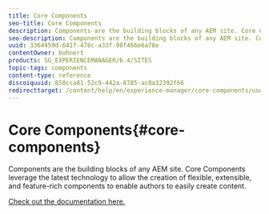 ```yaml
---
title: Core Components
seo-title: Core Components
description: Components are the building blocks of any AEM site. Core Components leverage the latest technology to allow the creation of flexible, extensible, and feature-rich components to enable authors to easily create content.
seo-description: Components are the building blocks of any AEM site. Core Components leverage the latest technology to allow the creation of flexible, extensible, and feature-rich components to enable authors to easily create content.
uuid: 3364459d-641f-478c-a33f-98f466e6a78e
contentOwner: bohnert
products: SG_EXPERIENCEMANAGER/6.4/SITES
topic-tags: components
content-type: reference
discoiquuid: 850cca81-52c9-442a-8785-ac0a32392f66
redirecttarget: /content/help/en/experience-manager/core-components/user-guide
---
```


# Core Components{#core-components}

Components are the building blocks of any AEM site. Core Components leverage the latest technology to allow the creation of flexible, extensible, and feature-rich components to enable authors to easily create content.

[Check out the documentation here.](https://helpx.adobe.com/experience-manager/core-components/user-guide.html)
